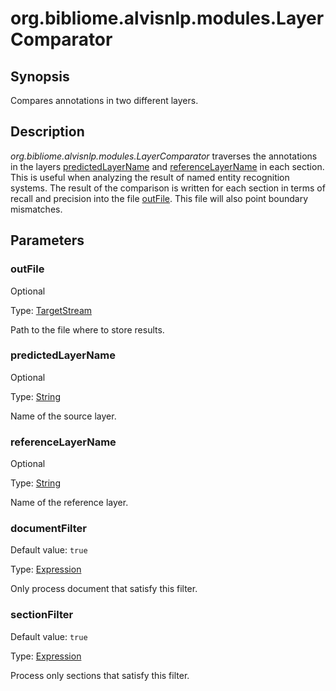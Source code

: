 # org.bibliome.alvisnlp.modules.LayerComparator

## Synopsis

Compares annotations in two different layers.

## Description

*org.bibliome.alvisnlp.modules.LayerComparator* traverses the annotations in the layers [predictedLayerName](#predictedLayerName) and [referenceLayerName](#referenceLayerName) in each section. This is useful when analyzing the result of named entity recognition systems. The result of the comparison is written for each section in terms of recall and precision into the file [outFile](#outFile). This file will also point boundary mismatches.

## Parameters

<a name="outFile">

### outFile

Optional

Type: [TargetStream](../converter/org.bibliome.util.streams.TargetStream)

Path to the file where to store results.

<a name="predictedLayerName">

### predictedLayerName

Optional

Type: [String](../converter/java.lang.String)

Name of the source layer.

<a name="referenceLayerName">

### referenceLayerName

Optional

Type: [String](../converter/java.lang.String)

Name of the reference layer.

<a name="documentFilter">

### documentFilter

Default value: `true`

Type: [Expression](../converter/alvisnlp.corpus.expressions.Expression)

Only process document that satisfy this filter.

<a name="sectionFilter">

### sectionFilter

Default value: `true`

Type: [Expression](../converter/alvisnlp.corpus.expressions.Expression)

Process only sections that satisfy this filter.

